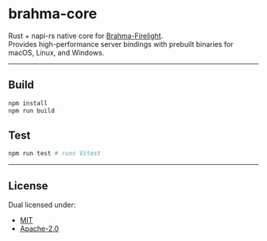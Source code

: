 # brahma-core

Rust + napi-rs native core for [Brahma-Firelight](https://github.com/Shyam20001/rsjs).  
Provides high-performance server bindings with prebuilt binaries for macOS, Linux, and Windows.

---

## Build

```bash
npm install
npm run build
```

## Test

```bash
npm run test # runs Vitest
```

---

## License

Dual licensed under:

- [MIT](./LICENSES/LICENSE-MIT)
- [Apache-2.0](./LICENSES/LICENSE-APACHE)
